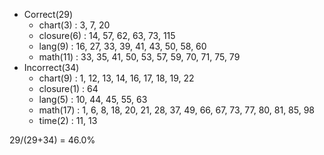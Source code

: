 * Correct(29)
  * chart(3) : 3, 7, 20
  * closure(6) : 14, 57, 62, 63, 73, 115
  * lang(9) : 16, 27, 33, 39, 41, 43, 50, 58, 60
  * math(11) : 33, 35, 41, 50, 53, 57, 59, 70, 71, 75, 79
* Incorrect(34)
  * chart(9) : 1, 12, 13, 14, 16, 17, 18, 19, 22
  * closure(1) : 64
  * lang(5) : 10, 44, 45, 55, 63
  * math(17) : 1, 6, 8, 18, 20, 21, 28, 37, 49, 66, 67, 73, 77, 80, 81, 85, 98
  * time(2) : 11, 13

29/(29+34) = 46.0%